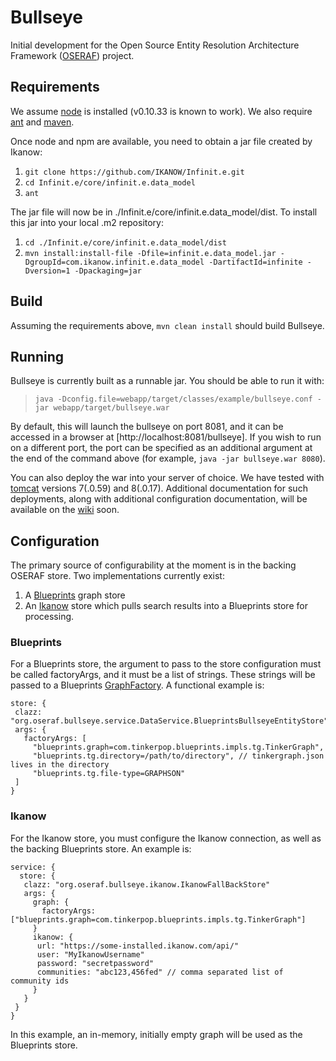# Bullseye

Initial development for the Open Source Entity Resolution Architecture Framework ([OSERAF](https://groups.google.com/forum/#!forum/oseraf)) project.

## Requirements

We assume [node](http://nodejs.org/download/) is installed (v0.10.33 is known to work).
We also require [ant](http://ant.apache.org/) and [maven](https://maven.apache.org/).

Once node and npm are available, you need to obtain a jar file created by Ikanow:

1. `git clone https://github.com/IKANOW/Infinit.e.git`
2. `cd Infinit.e/core/infinit.e.data_model`
3. `ant`

The jar file will now be in ./Infinit.e/core/infinit.e.data_model/dist.
To install this jar into your local .m2 repository:

1. `cd ./Infinit.e/core/infinit.e.data_model/dist`
2. `mvn install:install-file -Dfile=infinit.e.data_model.jar -DgroupId=com.ikanow.infinit.e.data_model -DartifactId=infinite -Dversion=1 -Dpackaging=jar`

## Build

Assuming the requirements above, `mvn clean install` should build Bullseye.


## Running

Bullseye is currently built as a runnable jar. You should be able to run it with:
> `java -Dconfig.file=webapp/target/classes/example/bullseye.conf -jar webapp/target/bullseye.war`

By default, this will launch the bullseye on port 8081, and it can be accessed in a browser at [http://localhost:8081/bullseye].
If you wish to run on a different port, the port can be specified as an additional argument at the end of the command above
(for example, `java -jar bullseye.war 8080`).

You can also deploy the war into your server of choice. We have tested with [tomcat](http://tomcat.apache.org/) versions 7(.0.59) and 8(.0.17).
Additional documentation for such deployments, along with additional configuration documentation, will be available on the [wiki](https://github.com/OSERAF/MASTERImpl/wiki) soon.


## Configuration

The primary source of configurability at the moment is in the backing OSERAF store. Two implementations currently exist:

1. A [Blueprints](http://blueprints.tinkerpop.com/) graph store
2. An [Ikanow](http://www.ikanow.com/) store which pulls search results into a Blueprints store for processing.

### Blueprints

For a Blueprints store, the argument to pass to the store configuration must be called factoryArgs, and it must be a
list of strings. These strings will be passed to a Blueprints
[GraphFactory](https://github.com/tinkerpop/blueprints/wiki/Code-Examples#use-graphfactory). A functional example is:
```
store: {
 clazz: "org.oseraf.bullseye.service.DataService.BlueprintsBullseyeEntityStore"
 args: {
   factoryArgs: [
 	 "blueprints.graph=com.tinkerpop.blueprints.impls.tg.TinkerGraph",
 	 "blueprints.tg.directory=/path/to/directory", // tinkergraph.json lives in the directory
 	 "blueprints.tg.file-type=GRAPHSON"
 ]
}
```

### Ikanow

For the Ikanow store, you must configure the Ikanow connection, as well as the backing Blueprints store.
An example is:
```
service: {
  store: {
   clazz: "org.oseraf.bullseye.ikanow.IkanowFallBackStore"
   args: {
     graph: {
       factoryArgs: ["blueprints.graph=com.tinkerpop.blueprints.impls.tg.TinkerGraph"]
     }
     ikanow: {
   	  url: "https://some-installed.ikanow.com/api/"
   	  user: "MyIkanowUsername"
   	  password: "secretpassword"
   	  communities: "abc123,456fed" // comma separated list of community ids
     }
   }
 }
}
```
In this example, an in-memory, initially empty graph will be used as the Blueprints store.
